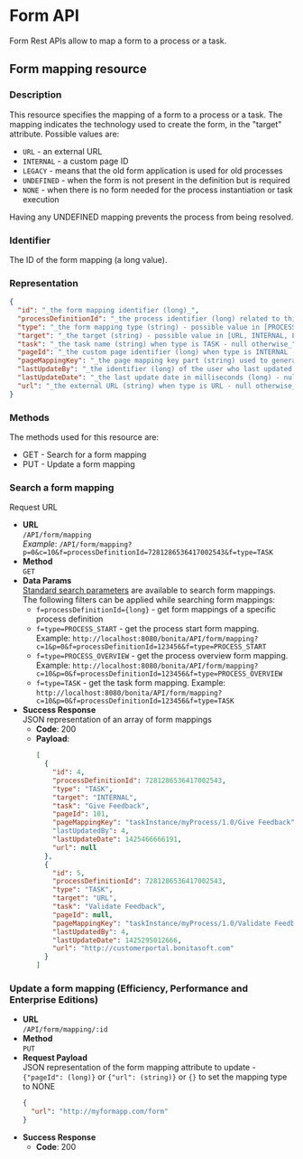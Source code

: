 # Form API

Form Rest APIs allow to map a form to a process or a task.

## Form mapping resource

### Description

This resource specifies the mapping of a form to a process or a task. The mapping indicates the technology used to create the form, in the "target" attribute. Possible values are:

* `URL` - an external URL
* `INTERNAL` - a custom page ID
* `LEGACY` - means that the old form application is used for old processes
* `UNDEFINED` - when the form is not present in the definition but is required
* `NONE` - when there is no form needed for the process instantiation or task execution

Having any UNDEFINED mapping prevents the process from being resolved.

### Identifier

The ID of the form mapping (a long value).

### Representation

```json
{
  "id": "_the form mapping identifier (long)_",
  "processDefinitionId": "_the process identifier (long) related to this form mapping_",
  "type": "_the form mapping type (string) - possible value in [PROCESS_START, PROCESS_OVERVIEW, TASK]_",
  "target": "_the target (string) - possible value in [URL, INTERNAL, LEGACY, UNDEFINED, NONE]_",
  "task": "_the task name (string) when type is TASK - null otherwise_",
  "pageId": "_the custom page identifier (long) when type is INTERNAL - null otherwise_",
  "pageMappingKey": "_the page mapping key part (string) used to generate the form URL_",
  "lastUpdateBy": "_the identifier (long) of the user who last updated this form mapping - 0 if no update has been done yet_",
  "lastUpdateDate": "_the last update date in milliseconds (long) - null if no update has been done yet_",
  "url": "_the external URL (string) when type is URL - null otherwise_"
}
```

### Methods

The methods used for this resource are:

* GET - Search for a form mapping
* PUT - Update a form mapping

### Search a form mapping

Request URL
* **URL**  
  `/API/form/mapping`  
  _Example_: `/API/form/mapping?p=0&c=10&f=processDefinitionId=7281286536417002543&f=type=TASK`
* **Method**  
  `GET`
* **Data Params**  
  [Standard search parameters](rest-api-overview.md#resource_search) are available to search form mappings.  
  The following filters can be applied while searching form mappings:
  * `f=processDefinitionId={long}` - get form mappings of a specific process definition
  * `f=type=PROCESS_START` - get the process start form mapping. Example: `http://localhost:8080/bonita/API/form/mapping?c=1&p=0&f=processDefinitionId=123456&f=type=PROCESS_START`
  * `f=type=PROCESS_OVERVIEW` - get the process overview form mapping. Example: `http://localhost:8080/bonita/API/form/mapping?c=10&p=0&f=processDefinitionId=123456&f=type=PROCESS_OVERVIEW`
  * `f=type=TASK` - get the task form mapping. Example: `http://localhost:8080/bonita/API/form/mapping?c=10&p=0&f=processDefinitionId=123456&f=type=TASK`
* **Success Response**  
  JSON representation of an array of form mappings
  * **Code**: 200
  * **Payload**:  
    ```json
    [
      {
        "id": 4,
        "processDefinitionId": 7281286536417002543,
        "type": "TASK",
        "target": "INTERNAL",
        "task": "Give Feedback",
        "pageId": 101,
        "pageMappingKey": "taskInstance/myProcess/1.0/Give Feedback"
        "lastUpdatedBy": 4,
        "lastUpdateDate": 1425466666191,
        "url": null
      },
      {
        "id": 5,
        "processDefinitionId": 7281286536417002543,
        "type": "TASK",
        "target": "URL",
        "task": "Validate Feedback",
        "pageId": null,
        "pageMappingKey": "taskInstance/myProcess/1.0/Validate Feedback",
        "lastUpdatedBy": 4,
        "lastUpdateDate": 1425295012666,
        "url": "http://customerportal.bonitasoft.com"
      }
    ]
    ```

### Update a form mapping (Efficiency, Performance and Enterprise Editions)

* **URL**  
  `/API/form/mapping/:id`  
* **Method**  
  `PUT`
* **Request Payload**  
  JSON representation of the form mapping attribute to update - `{"pageId": (long)}` or `{"url": (string)}` or `{}` to set the mapping type to NONE
  ```json
  {
    "url": "http://myformapp.com/form"
  }
  ```
* **Success Response**  
  * **Code**: 200

